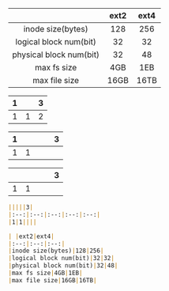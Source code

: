 | |ext2|ext4|
|:--:|:--:|:--:|
|inode size(bytes)|128|256|
|logical block num(bit)|32|32|
|physical block num(bit)|32|48|
|max fs size|4GB|1EB|
|max file size|16GB|16TB|

|1||3|
|:--:|:--:|:--:|
|1|1|2|


|1||||3|
|:--:|:--:|:--:|:--:|:--:|
|1|1||||

|||||3|
|:--:|:--:|:--:|:--:|:--:|
|1|1||||

```markdown
|||||3|
|:--:|:--:|:--:|:--:|:--:|
|1|1||||

| |ext2|ext4|
|:--:|:--:|:--:|
|inode size(bytes)|128|256|
|logical block num(bit)|32|32|
|physical block num(bit)|32|48|
|max fs size|4GB|1EB|
|max file size|16GB|16TB|
```